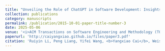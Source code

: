 ```yaml
---
title: "Unveiling the Role of ChatGPT in Software Development: Insights from Developer-ChatGPT Interactions on GitHub"
collection: publications
category: manuscripts
permalink: /publication/2015-10-01-paper-title-number-3
date: 2025-05-06
venue: '<i>ACM Transactions on Software Engineering and Methodology (TOSEM, Under Review)</i>'
paperurl: 'http://caiyangxiao.github.io/files/paper3.pdf'
citation: 'Ruiyin Li, Peng Liang, Yifei Wang, <b>Yangxiao Cai</b>, Weisong Sun, and Zengyang Li. 2025. Unveiling the Role of ChatGPT in Software Development: Insights from Developer-ChatGPT Interactions on GitHub. <i>arXiv preprint arXiv:2505.03901</i> (2025).'
---
```

